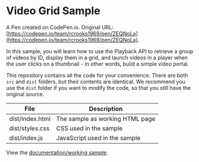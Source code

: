 # Video Grid Sample

A Pen created on CodePen.io. Original URL: [https://codepen.io/team/rcrooks1969/pen/ZEQNoLa](https://codepen.io/team/rcrooks1969/pen/ZEQNoLa).

In this sample, you will learn how to use the Playback API to retrieve a group of videos by ID, display them in a grid, and launch videos in a player when the user clicks on a thumbnail - in other words, build a simple video portal.

This repository contains all the code for your convenience. There are both `src` and `dist` folders, but their contents are identical. We recommend you use the `dist` folder if you want to modify the code, so that you still have the original source.

<table>
	<thead>
		<th>File</th>
		<th>Description</th>
	</thead>
	<tr>
		<td>dist/index.html</td>
		<td>The sample as working HTML page</td>
	</tr>
	<tr>
		<td>dist/styles.css</td>
		<td>CSS used in the sample</td>
	</tr>
	<tr>
		<td>dist/index.js</td>
		<td>JavaScript used in the sample</td>
	</tr>
</table>

View the [documentation/working sample](https://apis.support.brightcove.com/playback/code-samples/thumbnail-grid.html).
